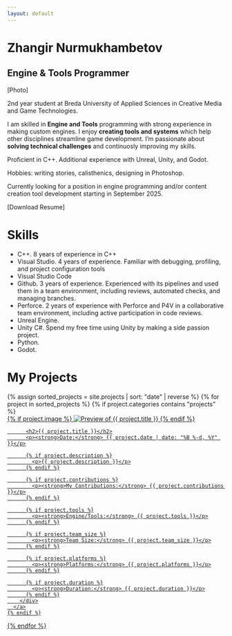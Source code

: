 ```yaml
---
layout: default
---
```


# Zhangir Nurmukhambetov
## Engine & Tools Programmer

[Photo]

2nd year student at Breda University of Applied Sciences in Creative Media and Game Technologies.

I am skilled in **Engine and Tools** programming with strong experience in making custom engines. I enjoy **creating tools and systems** which help other disciplines streamline game development. I’m passionate about **solving technical challenges** and continuosly improving my skills.

Proficient in C++. Additional experience with Unreal, Unity, and Godot.

Hobbies: writing stories, calisthenics, designing in Photoshop.

Currently looking for a position in engine programming and/or content creation tool development starting in September 2025.

[Download Resume]

# Skills

- C++. 8 years of experience in C++
- Visual Studio. 4 years of experience. Familiar with debugging, profiling, and project configuration tools
- Visual Studio Code
- Github. 3 years of experience. Experienced with its pipelines and used them in a team environment, including reviews, automated checks, and managing branches.
- Perforce. 2 years of experience with Perforce and P4V in a collaborative team environment, including active participation in code reviews.
- Unreal Engine. 
- Unity C#. Spend my free time using Unity by making a side passion project. 
- Python. 
- Godot. 


# My Projects

<div class="project-list">
  {% assign sorted_projects = site.projects | sort: "date" | reverse %}
  {% for project in sorted_projects %}
    {% if project.categories contains "projects" %}
      <a href="{{ project.url }}" class="project-card-link">
        <div class="project-card">
          {% if project.image %}
            <img src="{{ project.image }}" alt="Preview of {{ project.title }}">
          {% endif %}

          <h2>{{ project.title }}</h2>
          <p><strong>Date:</strong> {{ project.date | date: "%B %-d, %Y" }}</p>

          {% if project.description %}
            <p>{{ project.description }}</p>
          {% endif %}

          {% if project.contributions %}
            <p><strong>My Contributions:</strong> {{ project.contributions }}</p>
          {% endif %}

          {% if project.tools %}
            <p><strong>Engine/Tools:</strong> {{ project.tools }}</p>
          {% endif %}

          {% if project.team_size %}
            <p><strong>Team Size:</strong> {{ project.team_size }}</p>
          {% endif %}

          {% if project.platforms %}
            <p><strong>Platforms:</strong> {{ project.platforms }}</p>
          {% endif %}

          {% if project.duration %}
            <p><strong>Duration:</strong> {{ project.duration }}</p>
          {% endif %}
        </div>
      </a>
    {% endif %}
  {% endfor %}
</div>
